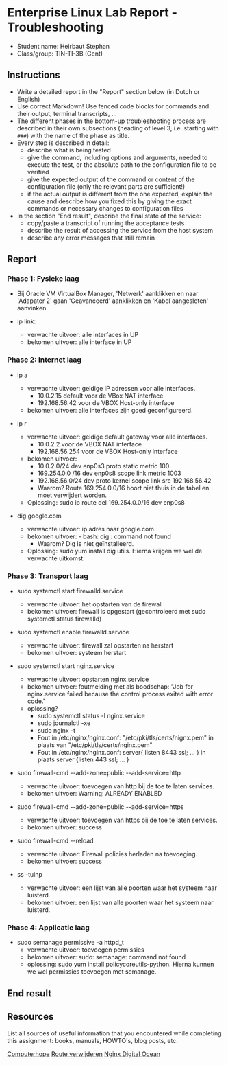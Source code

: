 # Enterprise Linux Lab Report - Troubleshooting

- Student name: Heirbaut Stephan
- Class/group: TIN-TI-3B (Gent)

## Instructions

- Write a detailed report in the "Report" section below (in Dutch or English)
- Use correct Markdown! Use fenced code blocks for commands and their output, terminal transcripts, ...
- The different phases in the bottom-up troubleshooting process are described in their own subsections (heading of level 3, i.e. starting with `###`) with the name of the phase as title.
- Every step is described in detail:
    - describe what is being tested
    - give the command, including options and arguments, needed to execute the test, or the absolute path to the configuration file to be verified
    - give the expected output of the command or content of the configuration file (only the relevant parts are sufficient!)
    - if the actual output is different from the one expected, explain the cause and describe how you fixed this by giving the exact commands or necessary changes to configuration files
- In the section "End result", describe the final state of the service:
    - copy/paste a transcript of running the acceptance tests
    - describe the result of accessing the service from the host system
    - describe any error messages that still remain

## Report

### Phase 1: Fysieke laag

- Bij Oracle VM VirtualBox Manager, 'Netwerk' aanklikken en naar 'Adapater 2' gaan 'Geavanceerd' aanklikken en 'Kabel aangesloten' aanvinken.

- ip link:
  - verwachte uitvoer: alle interfaces in UP
  - bekomen uitvoer: alle interface in UP

### Phase 2: Internet laag

- ip a
  - verwachte uitvoer: geldige IP adressen voor alle interfaces.
    - 10.0.2.15 default voor de VBox NAT interface
    - 192.168.56.42 voor de VBOX Host-only interface
  - bekomen uitvoer: alle interfaces zijn goed geconfigureerd.
  
- ip r
  - verwachte uitvoer: geldige default gateway voor alle interfaces.
    - 10.0.2.2 voor de VBOX NAT interface
    - 192.168.56.254 voor de VBOX Host-only interface
  - bekomen uitvoer:
    - 10.0.2.0/24 dev enp0s3 proto static metric 100
    - 169.254.0.0 /16 dev enp0s8 scope link metric 1003
    - 192.168.56.0/24 dev proto kernel scope link src 192.168.56.42
    - Waarom? Route 169.254.0.0/16 hoort niet thuis in de tabel en moet verwijdert worden.
  - Oplossing: sudo ip route del 169.254.0.0/16 dev enp0s8
  
- dig google.com
  - verwachte uitvoer: ip adres naar google.com
  - bekomen uitvoer: - bash: dig : command not found
    - Waarom? Dig is niet geïnstalleerd.
  - Oplossing: sudo yum install dig utils. Hierna krijgen we wel de verwachte uitkomst.
  

### Phase 3: Transport laag

- sudo systemctl start firewalld.service
  - verwachte uitvoer: het opstarten van de firewall
  - bekomen uitvoer: firewall is opgestart (gecontroleerd met sudo systemctl status firewalld)
  
- sudo systemctl enable firewalld.service
  - verwachte uitvoer: firewall zal opstarten na herstart
  - bekomen uitvoer: systeem herstart
  
- sudo systemctl start nginx.service
  - verwachte uitvoer: opstarten nginx.service
  - bekomen uitvoer: foutmelding met als boodschap: "Job for nginx.service failed because the control process exited with error code."
  - oplossing?
    - sudo systemctl status -l nginx.service
    - sudo journalctl -xe
    - sudo nginx -t
    - Fout in /etc/nginx/nginx.conf: "/etc/pki/tls/certs/nignx.pem" in plaats van  "/etc/pki/tls/certs/nginx.pem"
    - Fout in /etc/nginx/nginx.conf: server{ listen 8443 ssl; ... } in plaats server {listen 443 ssl; ... }
    
- sudo firewall-cmd --add-zone=public --add-service=http
  - verwachte uitvoer: toevoegen van http bij de toe te laten services.
  - bekomen uitvoer: Warning: ALREADY ENABLED
  
- sudo firewall-cmd --add-zone=public --add-service=https
  - verwachte uitvoer: toevoegen van https bij de toe te laten services.
  - bekomen uitvoer: success
  
- sudo firewall-cmd --reload
  - verwachte uitvoer: Firewall policies herladen na toevoeging.
  - bekomen uitvoer: success
  
- ss -tulnp
  - verwachte uitvoer: een lijst van alle poorten waar het systeem naar luisterd.
  - bekomen uitvoer: een lijst van alle poorten waar het systeem naar luisterd.

### Phase 4: Applicatie laag

- sudo semanage permissive -a httpd_t
  - verwachte uitvoer: toevoegen permissies
  - bekomen uitvoer: sudo: semanage: command not found
  - oplossing: sudo yum install policycoreutils-python. Hierna kunnen we wel permissies toevoegen met semanage.

## End result



## Resources

List all sources of useful information that you encountered while completing this assignment: books, manuals, HOWTO's, blog posts, etc.

[Computerhope](https://www.computerhope.com/)
[Route verwijderen](https://www.cyberciti.biz/faq/howto-linux-configuring-default-route-with-ipcommand/)
[Nginx Digital Ocean](https://www.digitalocean.com/community/tutorials/how-to-install-nginx-on-centos-7)
